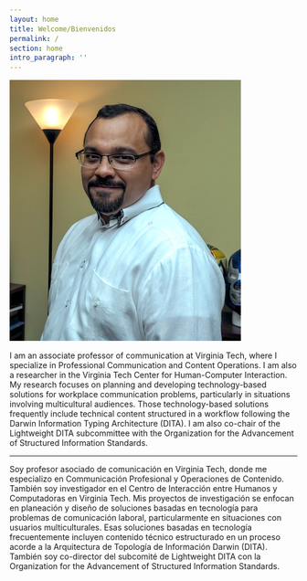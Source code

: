 ```yaml
---
layout: home
title: Welcome/Bienvenidos
permalink: /
section: home
intro_paragraph: ''
---
```

![Carlos Evia](/assets/img/uploads/ce.jpg)

I am an associate professor of communication at Virginia Tech, where I specialize in Professional Communication and Content Operations. I am also a researcher in the Virginia Tech Center for Human-Computer Interaction. My research focuses on planning and developing technology-based solutions for workplace communication problems, particularly in situations involving multicultural audiences. Those technology-based solutions frequently include technical content structured in a workflow following the Darwin Information Typing Architecture (DITA). I am also co-chair of the Lightweight DITA subcommittee with the Organization for the Advancement of Structured Information Standards.

- - -

Soy profesor asociado de comunicación en Virginia Tech, donde me especializo en Communicación Profesional y Operaciones de Contenido. También soy investigador en el Centro de Interacción entre Humanos y Computadoras en Virginia Tech. Mis proyectos de investigación se enfocan en planeación y diseño de soluciones basadas en tecnología para problemas de comunicación laboral, particularmente en situaciones con usuarios multiculturales. Esas soluciones basadas en tecnología frecuentemente incluyen contenido técnico estructurado en un proceso acorde a la Arquitectura de Topología de Información Darwin (DITA). También soy co-director del subcomité de Lightweight DITA con la Organization for the Advancement of Structured Information Standards.
